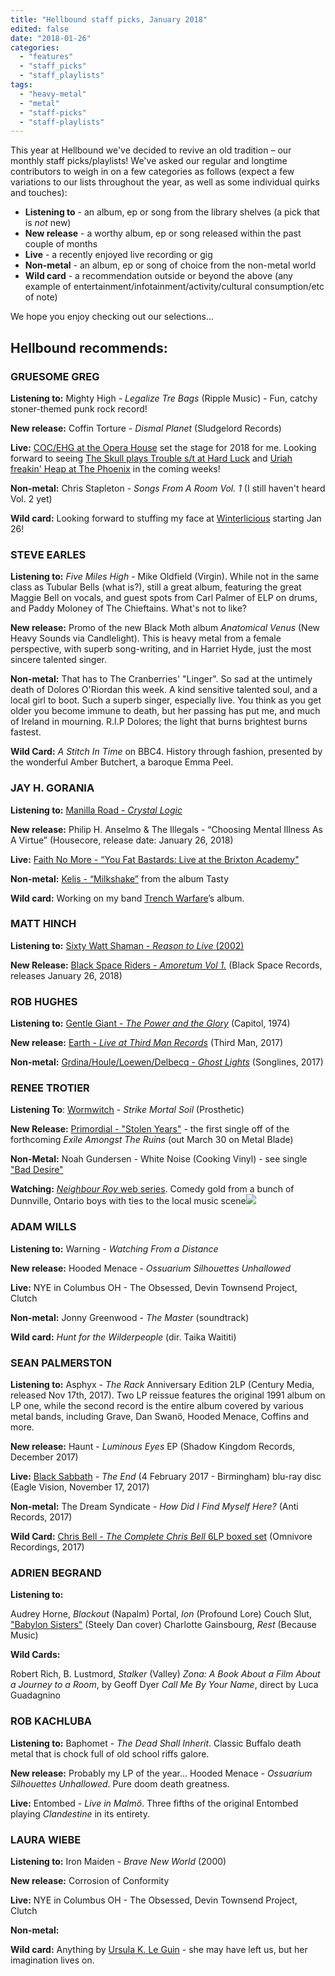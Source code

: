 ```yaml
---
title: "Hellbound staff picks, January 2018"
edited: false
date: "2018-01-26"
categories:
  - "features"
  - "staff_picks"
  - "staff_playlists"
tags:
  - "heavy-metal"
  - "metal"
  - "staff-picks"
  - "staff-playlists"
---
```


This year at Hellbound we've decided to revive an old tradition – our monthly staff picks/playlists! We've asked our regular and longtime contributors to weigh in on a few categories as follows (expect a few variations to our lists throughout the year, as well as some individual quirks and touches):

- **Listening to** - an album, ep or song from the library shelves (a pick that is _not_ new)
- **New release** - a worthy album, ep or song released within the past couple of months
- **Live** - a recently enjoyed live recording or gig
- **Non-metal** - an album, ep or song of choice from the non-metal world
- **Wild card** - a recommendation outside or beyond the above (any example of entertainment/infotainment/activity/cultural consumption/etc of note)

We hope you enjoy checking out our selections...

## Hellbound recommends:

### GRUESOME GREG

**Listening to:** Mighty High - _Legalize Tre Bags_ (Ripple Music) - Fun, catchy stoner-themed punk rock record!

**New release:** Coffin Torture - _Dismal Planet_ (Sludgelord Records)

**Live:** [COC/EHG at the Opera House](https://hellbound.ca/2018/01/amateur-concert-photography-hour-coc-ehg-pale-mare-ol-time-moonshine-opera-house-january-9-2018/) set the stage for 2018 for me. Looking forward to seeing [The Skull plays Trouble s/t at Hard Luck](https://www.facebook.com/events/2019913514921643/) and [Uriah freakin' Heap at The Phoenix](https://www.facebook.com/events/1642624709116842/) in the coming weeks!

**Non-metal:** Chris Stapleton - _Songs From A Room Vol. 1_ (I still haven't heard Vol. 2 yet)

**Wild card:** Looking forward to stuffing my face at [Winterlicious](https://www.toronto.ca/explore-enjoy/festivals-events/winterlicious/) starting Jan 26!

### STEVE EARLES

**Listening to:** _Five Miles High_ - Mike Oldfield (Virgin). While not in the same class as Tubular Bells (what is?), still a great album, featuring the great Maggie Bell on vocals, and guest spots from Carl Palmer of ELP on drums, and Paddy Moloney of The Chieftains. What's not to like?

**New release:** Promo of the new Black Moth album _Anatomical Venus_ (New Heavy Sounds via Candlelight). This is heavy metal from a female perspective, with superb song-writing, and in Harriet Hyde, just the most sincere talented singer.

**Non-metal:** That has to The Cranberries' "Linger". So sad at the untimely death of Dolores O'Riordan this week. A kind sensitive talented soul, and a local girl to boot. Such a superb singer, especially live. You think as you get older you become immune to death, but her passing has put me, and much of Ireland in mourning. R.I.P Dolores; the light that burns brightest burns fastest.

**Wild Card:** _A Stitch In Time_ on BBC4. History through fashion, presented by the wonderful Amber Butchert, a baroque Emma Peel.

### JAY H. GORANIA

**Listening to:** [Manilla Road - _Crystal Logic_](https://www.youtube.com/watch?v=KjXDEuT7onA)

**New release:** Philip H. Anselmo & The Illegals - “Choosing Mental Illness As A Virtue” (Housecore, release date: January 26, 2018)

**Live:** [Faith No More - “You Fat Bastards: Live at the Brixton Academy"](https://www.youtube.com/watch?v=nennHnQiBGo)

**Non-metal:** [Kelis - “Milkshake”](https://www.youtube.com/watch?v=pGL2rytTraA) from the album Tasty

**Wild card:** Working on my band [Trench Warfare](https://trenchwarfaretx.bandcamp.com/)’s album.

### MATT HINCH

**Listening to:** [Sixty Watt Shaman - _Reason to Live_ (2002)](https://open.spotify.com/album/05zLwqBLnUK3p1CVI79Ojd)

**New Release:** [Black Space Riders - _Amoretum Vol 1._](https://blackspaceriders.bandcamp.com/album/amoretum-vol-1) (Black Space Records, releases January 26, 2018)

### ROB HUGHES

**Listening to:** [Gentle Giant - _The Power and the Glory_](https://en.wikipedia.org/wiki/The_Power_and_the_Glory_(Gentle_Giant_album)) (Capitol, 1974)

**New release:** [Earth - _Live at Third Man Records_](https://thirdmanstore.com/earth-live-at-third-man-records) (Third Man, 2017)

**Non-metal:** [Grdina/Houle/Loewen/Delbecq - _Ghost Lights_](http://songlines.com/release/ghost-lights/) (Songlines, 2017)

### RENEE TROTIER

**Listening To**: [Wormwitch](http://wormwitch.com/) - _Strike Mortal Soil_ (Prosthetic)[](http://wormwitch.com/ "Cmd+Click or tap to follow the link")

**New Release:** [Primordial - "Stolen Years"](https://www.youtube.com/watch?v=7qzzOYMng0k) - the first single off of the forthcoming _Exile Amongst The Ruins_ (out March 30 on Metal Blade)

**Non-Metal:** Noah Gundersen - White Noise (Cooking Vinyl) - see single ["Bad Desire"](https://www.youtube.com/watch?v=g_rE0T8Pojk)

**Watching:** [_Neighbour Roy_ web series](https://www.youtube.com/watch?v=SDPcIMStuRY). Comedy gold from a bunch of Dunnville, Ontario boys with ties to the local music scene![](https://www.youtube.com/watch?v=SDPcIMStuRY)

### ADAM WILLS

**Listening to:** Warning - _Watching From a Distance_

**New release:** Hooded Menace - _Ossuarium Silhouettes Unhallowed_

**Live:** NYE in Columbus OH - The Obsessed, Devin Townsend Project, Clutch

**Non-metal:** Jonny Greenwood - _The Master_ (soundtrack)

**Wild card:** _Hunt for the Wilderpeople_ (dir. Taika Waititi)

### SEAN PALMERSTON

**Listening to:** Asphyx - _The Rack_ Anniversary Edition 2LP (Century Media, released Nov 17th, 2017). Two LP reissue features the original 1991 album on LP one, while the second record is the entire album covered by various metal bands, including Grave, Dan Swanö, Hooded Menace, Coffins and more.

**New release:** Haunt - _Luminous Eyes_ EP (Shadow Kingdom Records, December 2017)

**Live:** [Black Sabbath](https://www.discogs.com/artist/144998-Black-Sabbath) - _The End_ (4 February 2017 - Birmingham) blu-ray disc (Eagle Vision, November 17, 2017)

**Non-metal:** The Dream Syndicate - _How Did I Find Myself Here?_ (Anti Records, 2017)

**Wild Card:** [Chris Bell - _The Complete Chris Bell_ 6LP boxed set](https://omnivorerecordings.com/shop/the-complete-chris-bell/) (Omnivore Recordings, 2017)

### ADRIEN BEGRAND

**Listening to:**

Audrey Horne, _Blackout_ (Napalm) Portal, _Ion_ (Profound Lore) Couch Slut, ["Babylon Sisters"](https://sleepinggiantglossolalia.bandcamp.com/track/couch-slut-babylon-sisters-steely-dan) (Steely Dan cover) Charlotte Gainsbourg, _Rest_ (Because Music)

**Wild Cards:**

Robert Rich, B. Lustmord, _Stalker_ (Valley) _Zona: A Book About a Film About a Journey to a Room_, by Geoff Dyer _Call Me By Your Name_, direct by Luca Guadagnino

### ROB KACHLUBA

**Listening to:** Baphomet - _The Dead Shall Inherit_. Classic Buffalo death metal that is chock full of old school riffs galore.

**New release:** Probably my LP of the year... Hooded Menace - _Ossuarium Silhouettes Unhallowed_. Pure doom death greatness.

**Live:** Entombed - _Live in Malmö_. Three fifths of the original Entombed playing _Clandestine_ in its entirety.

### LAURA WIEBE

**Listening to:** Iron Maiden - _Brave New World_ (2000)

**New release:** Corrosion of Conformity

**Live:** NYE in Columbus OH - The Obsessed, Devin Townsend Project, Clutch

**Non-metal:**

**Wild card:** Anything by [Ursula K. Le Guin](http://www.ursulakleguin.com/) - she may have left us, but her imagination lives on.
